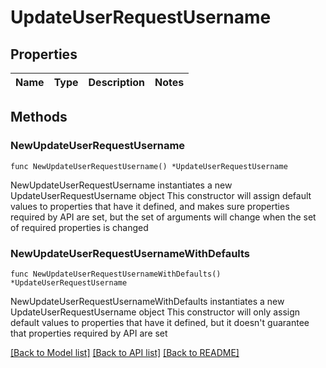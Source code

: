 # UpdateUserRequestUsername

## Properties

Name | Type | Description | Notes
------------ | ------------- | ------------- | -------------

## Methods

### NewUpdateUserRequestUsername

`func NewUpdateUserRequestUsername() *UpdateUserRequestUsername`

NewUpdateUserRequestUsername instantiates a new UpdateUserRequestUsername object
This constructor will assign default values to properties that have it defined,
and makes sure properties required by API are set, but the set of arguments
will change when the set of required properties is changed

### NewUpdateUserRequestUsernameWithDefaults

`func NewUpdateUserRequestUsernameWithDefaults() *UpdateUserRequestUsername`

NewUpdateUserRequestUsernameWithDefaults instantiates a new UpdateUserRequestUsername object
This constructor will only assign default values to properties that have it defined,
but it doesn't guarantee that properties required by API are set


[[Back to Model list]](../README.md#documentation-for-models) [[Back to API list]](../README.md#documentation-for-api-endpoints) [[Back to README]](../README.md)


